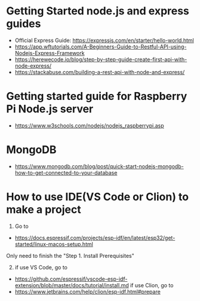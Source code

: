 # Getting Started node.js and express guides
*   Official Express Guide: https://expressjs.com/en/starter/hello-world.html
*   https://app.wftutorials.com/A-Beginners-Guide-to-Restful-API-using-Nodejs-Express-Framework
*   https://herewecode.io/blog/step-by-step-guide-create-first-api-with-node-express/
*   https://stackabuse.com/building-a-rest-api-with-node-and-express/

# Getting started guide for Raspberry Pi Node.js server
* https://www.w3schools.com/nodejs/nodejs_raspberrypi.asp

# MongoDB
* https://www.mongodb.com/blog/post/quick-start-nodejs-mongodb-how-to-get-connected-to-your-database

# How to use IDE(VS Code or Clion) to make a project
1. Go to 
* https://docs.espressif.com/projects/esp-idf/en/latest/esp32/get-started/linux-macos-setup.html

Only need to finish the "Step 1. Install Prerequisites"

2. if use VS Code, go to 
* https://github.com/espressif/vscode-esp-idf-extension/blob/master/docs/tutorial/install.md
if use Clion, go to
* https://www.jetbrains.com/help/clion/esp-idf.html#prepare


